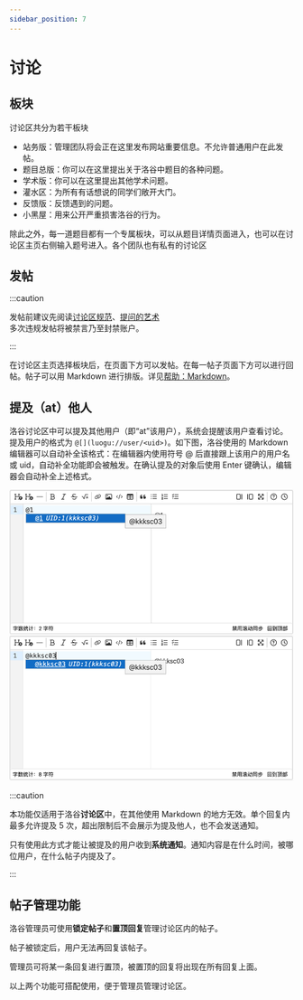 ```yaml
---
sidebar_position: 7
---
```


# 讨论

## 板块

讨论区共分为若干板块

- 站务版：管理团队将会正在这里发布网站重要信息。不允许普通用户在此发帖。
- 题目总版：你可以在这里提出关于洛谷中题目的各种问题。
- 学术版：你可以在这里提出其他学术问题。
- 灌水区：为所有有话想说的同学们敞开大门。
- 反馈版：反馈遇到的问题。
- 小黑屋：用来公开严重损害洛谷的行为。

除此之外，每一道题目都有一个专属板块，可以从题目详情页面进入，也可以在讨论区主页右侧输入题号进入。各个团队也有私有的讨论区

## 发帖

:::caution

发帖前建议先阅读[讨论区规范](https://www.luogu.com.cn/discuss/152590)、[提问的艺术](https://studyingfather.blog.luogu.org/how-to-ask-questions-the-smart-way-luogu-edition)  
多次违规发帖将被禁言乃至封禁账户。

:::

在讨论区主页选择板块后，在页面下方可以发帖。在每一帖子页面下方可以进行回帖。帖子可以用 Markdown 进行排版。详见[帮助：Markdown](../../rules/academic/handbook/markdown.md)。

## 提及（at）他人

洛谷讨论区中可以提及其他用户（即“at”该用户），系统会提醒该用户查看讨论。提及用户的格式为 `@[](luogu://user/<uid>)`。如下图，洛谷使用的 Markdown 编辑器可以自动补全该格式：在编辑器内使用符号 @ 后直接跟上该用户的用户名或 uid，自动补全功能即会被触发。在确认提及的对象后使用 Enter 键确认，编辑器会自动补全上述格式。

![在编辑器内提及他人](_image/mention-editor.png)

:::caution

本功能仅适用于洛谷**讨论区**中，在其他使用 Markdown 的地方无效。单个回复内最多允许提及 5 次，超出限制后不会展示为提及他人，也不会发送通知。

只有使用此方式才能让被提及的用户收到**系统通知**。通知内容是在什么时间，被哪位用户，在什么帖子内提及了。

:::

## 帖子管理功能

洛谷管理员可使用**锁定帖子**和**置顶回复**管理讨论区内的帖子。  

帖子被锁定后，用户无法再回复该帖子。  

管理员可将某一条回复进行置顶，被置顶的回复将出现在所有回复上面。

以上两个功能可搭配使用，便于管理员管理讨论区。

